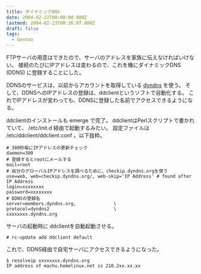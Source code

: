 ```yaml
---
title: ダイナミックDNS
date: 2004-02-22T00:00:00.000Z
lastmod: 2004-02-23T00:26:07.000Z
draft: false
tags:
  - Gentoo
---
```


FTPサーバの用意はできたので、サーバのアドレスを家族に伝えなければいけない。 接続のたびにIPアドレスは変わるので、これを機にダイナミックDNS (DDNS) に登録することにした。

DDNSのサービスは、以前からアカウントを取得している [dyndns](http://www.dyndns.org) を使う。 そして、DDNSへのIPアドレスの登録は、ddclientというソフトで自動化する。 これでIPアドレスが変わっても、DDNSに登録した名前でアクセスできるようになる。

ddclientのインストールも emerge で完了。 ddclientはPerlスクリプトで書かれていて、 /etc/init.d 経由で起動するみたい。 設定ファイルは /etc/ddclient/ddclient.conf 。以下抜粋。

```
# 300秒毎にIPアドレスの更新チェック
daemon=300
# 登録するとrootにメールする
mail=root
# 自分のグローバルIPアドレスを調べるために、checkip.dyndns.orgを使う
use=web, web=checkip.dyndns.org/, web-skip='IP Address' # found after IP Address
login=xxxxxxxx
password=xxxxxxxx
# DDNSの登録名
server=members.dyndns.org,              \
protocol=dyndns2                        \
xxxxxxxx.dyndns.org
```

サーバの起動時に ddclientを自動起動させる。

```
# rc-update add ddclient default
```

これで、DDNS経由で自宅サーバにアクセスできるようになった。

```
$ resolveip xxxxxxxx.dyndns.org
IP address of machu.homelinux.net is 210.2xx.xx.xx
```
